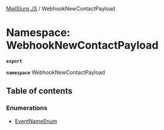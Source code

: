 [MailSlurp JS](../README.md) / WebhookNewContactPayload

# Namespace: WebhookNewContactPayload

**`export`**

**`namespace`** WebhookNewContactPayload

## Table of contents

### Enumerations

- [EventNameEnum](../enums/WebhookNewContactPayload.EventNameEnum.md)
